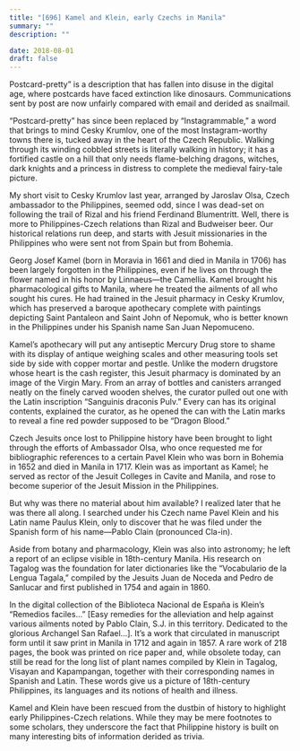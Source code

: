 ```yaml
---
title: "[696] Kamel and Klein, early Czechs in Manila"
summary: ""
description: ""

date: 2018-08-01
draft: false
---
```


Postcard-pretty” is a description that has fallen into disuse in the digital age, where postcards have faced extinction like dinosaurs. Communications sent by post are now unfairly compared with email and derided as snailmail.

“Postcard-pretty” has since been replaced by “Instagrammable,” a word that brings to mind Cesky Krumlov, one of the most Instagram-worthy towns there is, tucked away in the heart of the Czech Republic. Walking through its winding cobbled streets is literally walking in history; it has a fortified castle on a hill that only needs flame-belching dragons, witches, dark knights and a princess in distress to complete the medieval fairy-tale picture.

My short visit to Cesky Krumlov last year, arranged by Jaroslav Olsa, Czech ambassador to the Philippines, seemed odd, since I was dead-set on following the trail of Rizal and his friend Ferdinand Blumentritt. Well, there is more to Philippines-Czech relations than Rizal and Budweiser beer. Our historical relations run deep, and starts with Jesuit missionaries in the Philippines who were sent not from Spain but from Bohemia.

Georg Josef Kamel (born in Moravia in 1661 and died in Manila in 1706) has been largely forgotten in the Philippines, even if he lives on through the flower named in his honor by Linnaeus—the Camellia. Kamel brought his pharmacological gifts to Manila, where he treated the ailments of all who sought his cures. He had trained in the Jesuit pharmacy in Cesky Krumlov, which has preserved a baroque apothecary complete with paintings depicting Saint Pantaleon and Saint John of Nepomuk, who is better known in the Philippines under his Spanish name San Juan Nepomuceno.

Kamel’s apothecary will put any antiseptic Mercury Drug store to shame with its display of antique weighing scales and other measuring tools set side by side with copper mortar and pestle. Unlike the modern drugstore whose heart is the cash register, this Jesuit pharmacy is dominated by an image of the Virgin Mary. From an array of bottles and canisters arranged neatly on the finely carved wooden shelves, the curator pulled out one with the Latin inscription “Sanguinis draconis Pulv.” Every can has its original contents, explained the curator, as he opened the can with the Latin marks to reveal a fine red powder supposed to be “Dragon Blood.”

Czech Jesuits once lost to Philippine history have been brought to light through the efforts of Ambassador Olsa, who once requested me for bibliographic references to a certain Pavel Klein who was born in Bohemia in 1652 and died in Manila in 1717. Klein was as important as Kamel; he served as rector of the Jesuit Colleges in Cavite and Manila, and rose to become superior of the Jesuit Mission in the Philippines.

But why was there no material about him available? I realized later that he was there all along. I searched under his Czech name Pavel Klein and his Latin name Paulus Klein, only to discover that he was filed under the Spanish form of his name—Pablo Clain (pronounced Cla-in).

Aside from botany and pharmacology, Klein was also into astronomy; he left a report of an eclipse visible in 18th-century Manila. His research on Tagalog was the foundation for later dictionaries like the “Vocabulario de la Lengua Tagala,” compiled by the Jesuits Juan de Noceda and Pedro de Sanlucar and first published in 1754 and again in 1860.

In the digital collection of the Biblioteca Nacional de España is Klein’s “Remedios faciles…” [Easy remedies for the alleviation and help against various ailments noted by Pablo Clain, S.J. in this territory. Dedicated to the glorious Archangel San Rafael…]. It’s a work that circulated in manuscript form until it saw print in Manila in 1712 and again in 1857. A rare work of 218 pages, the book was printed on rice paper and, while obsolete today, can still be read for the long list of plant names compiled by Klein in Tagalog, Visayan and Kapampangan, together with their corresponding names in Spanish and Latin. These words give us a picture of 18th-century Philippines, its languages and its notions of health and illness.

Kamel and Klein have been rescued from the dustbin of history to highlight early Philippines-Czech relations. While they may be mere footnotes to some scholars, they underscore the fact that Philippine history is built on many interesting bits of information derided as trivia.
